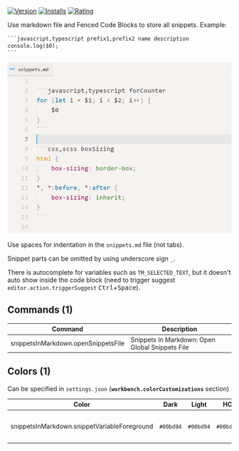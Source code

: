 [![Version](https://img.shields.io/visual-studio-marketplace/v/usernamehw.snippets-in-markdown)](https://marketplace.visualstudio.com/items?itemName=usernamehw.snippets-in-markdown)
[![Installs](https://img.shields.io/visual-studio-marketplace/i/usernamehw.snippets-in-markdown)](https://marketplace.visualstudio.com/items?itemName=usernamehw.snippets-in-markdown)
[![Rating](https://img.shields.io/visual-studio-marketplace/r/usernamehw.snippets-in-markdown)](https://marketplace.visualstudio.com/items?itemName=usernamehw.snippets-in-markdown)

Use markdown file and Fenced Code Blocks to store all snippets. Example:

````
```javascript,typescript prefix1,prefix2 name description
console.log($0);
```
````

<img src="./img/demo.png" alt="demo_of_markdown_file" width="600">

Use spaces for indentation in the `snippets.md` file (not tabs).

Snippet parts can be omitted by using underscore sign `_`.

There is autocomplete for variables such as `TM_SELECTED_TEXT`, but it doesn't auto show inside the code block (need to trigger suggest `editor.action.triggerSuggest` <kbd>Ctrl</kbd>+<kbd>Space</kbd>).


<!-- COMMANDS_START -->
## Commands (1)

|Command|Description|
|-|-|
|snippetsInMarkdown.openSnippetsFile|Snippets In Markdown: Open Global Snippets File|
<!-- COMMANDS_END -->

<!-- COLORS_START -->
## Colors (1)

Can be specified in `settings.json` (**`workbench.colorCustomizations`** section)

|Color|Dark|Light|HC|Description|
|-|-|-|-|-|
|snippetsInMarkdown.snippetVariableForeground|`#00bd94`|`#00bd94`|`#00bd94`|Variable highlights in `snippets.md` file, such as `$TM_SELECTED_TEXT`.|
<!-- COLORS_END -->